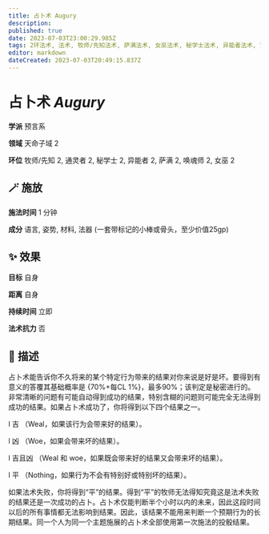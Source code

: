 ```yaml
---
title: 占卜术 Augury
description: 
published: true
date: 2023-07-03T23:00:29.985Z
tags: 2环法术, 法术, 牧师/先知法术, 萨满法术, 女巫法术, 秘学士法术, 异能者法术, 预言系, 通灵者法术, 唤魂师法术, 天命子域
editor: markdown
dateCreated: 2023-07-03T20:49:15.837Z
---
```


# **占卜术** *Augury*

**学派** 预言系 

**领域** 天命子域 2

**环位** 牧师/先知 2, 通灵者 2, 秘学士 2, 异能者 2, 萨满 2, 唤魂师 2, 女巫 2

## 🪄 施放

**施法时间** 1 分钟

**成分** 语言, 姿势, 材料, 法器 (一套带标记的小棒或骨头，至少价值25gp)

## ✨ 效果 

**目标** 自身 

**距离** 自身  

**持续时间** 立即 

**法术抗力** 否

## 📖 描述

占卜术能告诉你不久将来的某个特定行为带来的结果对你来说是好是坏。要得到有意义的答覆其基础概率是 {70%+每CL 1%}，最多90%；该判定是秘密进行的。非常清晰的问题有可能自动得到成功的结果，特别含糊的问题则可能完全无法得到成功的结果。如果占卜术成功了，你将得到以下四个结果之一。

l  吉 （Weal，如果该行为会带来好的结果）。

l  凶 （Woe，如果会带来坏的结果）。

l  吉且凶 （Weal 和 woe，如果既会带来好的结果又会带来坏的结果）。

l  平 （Nothing，如果行为不会有特别好或特别坏的结果）。

如果法术失败，你将得到“平”的结果。得到“平”的牧师无法得知究竟这是法术失败的结果还是一次成功的占卜。占卜术仅能判断半个小时以内的未来，因此这段时间以后的所有事情都无法影响到结果。因此，该结果不能用来判断一个预期行为的长期结果。同一个人为同一个主题施展的占卜术全部使用第一次施法的投骰结果。
    